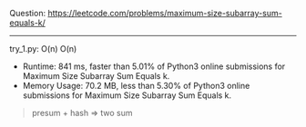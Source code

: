 Question: https://leetcode.com/problems/maximum-size-subarray-sum-equals-k/

---

try_1.py: O(n) O(n)

* Runtime: 841 ms, faster than 5.01% of Python3 online submissions for Maximum Size Subarray Sum Equals k.
* Memory Usage: 70.2 MB, less than 5.30% of Python3 online submissions for Maximum Size Subarray Sum Equals k.

> presum + hash => two sum
